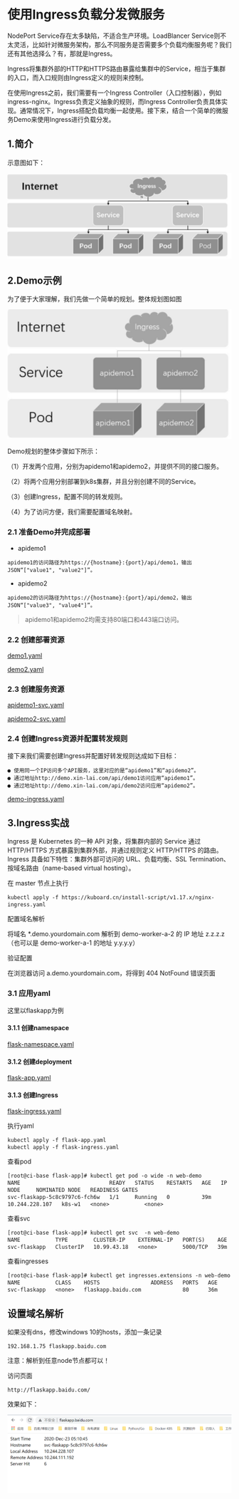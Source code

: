 # 使用Ingress负载分发微服务

NodePort Service存在太多缺陷，不适合生产环境。LoadBlancer Service则不太灵活，比如针对微服务架构，那么不同服务是否需要多个负载均衡服务呢？我们还有其他选择么？有，那就是Ingress。

Ingress将集群外部的HTTP和HTTPS路由暴露给集群中的Service，相当于集群的入口，而入口规则由Ingress定义的规则来控制。

在使用Ingress之前，我们需要有一个Ingress Controller（入口控制器），例如ingress-nginx。Ingress负责定义抽象的规则，而Ingress Controller负责具体实现。通常情况下，Ingress搭配负载均衡一起使用。接下来，结合一个简单的微服务Demo来使用Ingress进行负载分发。

## 1.简介



示意图如下：

![](../_static/k8s_ingreess0001.png)



## 2.Demo示例

为了便于大家理解，我们先做一个简单的规划。整体规划图如图

![](../_static/k8s_ingress_demo001.png)

Demo规划的整体步骤如下所示：

（1）开发两个应用，分别为apidemo1和apidemo2，并提供不同的接口服务。

（2）将两个应用分别部署到k8s集群，并且分别创建不同的Service。

（3）创建Ingress，配置不同的转发规则。

（4）为了访问方便，我们需要配置域名映射。



### 2.1 准备Demo并完成部署

+ apidemo1

```
apidemo1的访问路径为https://{hostname}:{port}/api/demo1，输出JSON“["value1", "value2"]”。
```

* apidemo2

```
apidemo2的访问路径为https://{hostname}:{port}/api/demo2，输出JSON“["value3", "value4"]”。
```



> apidemo1和apidemo2均需支持80端口和443端口访问。



### 2.2  创建部署资源
[demo1.yaml](../yaml_file/ingress_demo/demo1.yaml)

[demo2.yaml](../yaml_file/ingress_demo/demo2.yaml)


### 2.3 创建服务资源
[apidemo1-svc.yaml](../yaml_file/ingress_demo/apidemo1-svc.yaml)

[apidemo2-svc.yaml](../yaml_file/ingress_demo/apidemo2-svc.yaml)


### 2.4 创建Ingress资源并配置转发规则
接下来我们需要创建Ingress并配置好转发规则达成如下目标：

```
● 使用同一个IP访问多个API服务，这里对应的是“apidemo1”和“apidemo2”。
● 通过地址http://demo.xin-lai.com/api/demo1访问应用“apidemo1”。
● 通过地址http://demo.xin-lai.com/api/demo2访问应用“apidemo2”。
```

[demo-ingress.yaml](../yaml_file/ingress_demo/demo-ingress.yaml)



## 3.Ingress实战

Ingress 是 Kubernetes 的一种 API 对象，将集群内部的 Service 通过 HTTP/HTTPS 方式暴露到集群外部，并通过规则定义 HTTP/HTTPS 的路由。Ingress 具备如下特性：集群外部可访问的 URL、负载均衡、SSL Termination、按域名路由（name-based virtual hosting）。

在 master 节点上执行

```
kubectl apply -f https://kuboard.cn/install-script/v1.17.x/nginx-ingress.yaml
```

配置域名解析

将域名 *.demo.yourdomain.com 解析到 demo-worker-a-2 的 IP 地址 z.z.z.z （也可以是 demo-worker-a-1 的地址 y.y.y.y）

验证配置

在浏览器访问 a.demo.yourdomain.com，将得到 404 NotFound 错误页面



### 3.1 应用yaml

这里以flaskapp为例

#### 3.1.1  创建namespace
[flask-namespace.yaml](../yaml_file/ingress_flask/flask-namespace.yaml)

#### 3.1.2 创建deployment
[flask-app.yaml](../yaml_file/ingress_flask/flask-app.yaml)


#### 3.1.3 创建Ingress
[flask-ingress.yaml](../yaml_file/ingress_flask/flask-ingress.yaml)



执行yaml

```
kubectl apply -f flask-app.yaml
kubectl apply -f flask-ingress.yaml
```



查看pod

```
[root@ci-base flask-app]# kubectl get pod -o wide -n web-demo
NAME                            READY   STATUS    RESTARTS   AGE   IP               NODE     NOMINATED NODE   READINESS GATES
svc-flaskapp-5c8c9797c6-fch6w   1/1     Running   0          39m   10.244.228.107   k8s-w1   <none>           <none>
```

查看svc

```
[root@ci-base flask-app]# kubectl get svc  -n web-demo
NAME           TYPE        CLUSTER-IP    EXTERNAL-IP   PORT(S)    AGE
svc-flaskapp   ClusterIP   10.99.43.18   <none>        5000/TCP   39m
```



查看ingresses

```
[root@ci-base flask-app]# kubectl get ingresses.extensions -n web-demo
NAME           CLASS    HOSTS                ADDRESS   PORTS   AGE
svc-flaskapp   <none>   flaskapp.baidu.com             80      36m
```



## 设置域名解析

如果没有dns，修改windows 10的hosts，添加一条记录

```
192.168.1.75 flaskapp.baidu.com
```

注意：解析到任意node节点都可以！

访问页面

```
http://flaskapp.baidu.com/
```



效果如下：

![](../_static/k8s_flask_ingress0001.png)